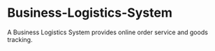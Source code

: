 # Business-Logistics-System
A Business Logistics System provides online order service and goods tracking.
